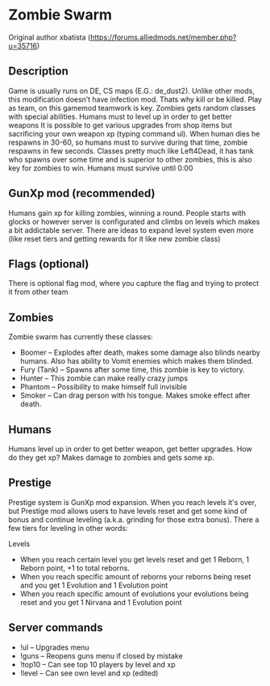# Zombie Swarm
Original author xbatista (https://forums.alliedmods.net/member.php?u=35716)
## Description

Game is usually runs on DE, CS maps  (E.G.:  de_dust2). Unlike other mods, this modification doesn’t have infection mod. Thats why kill or be killed. Play as team, on this gamemod teamwork is key. Zombies gets random classes with special abilities. Humans must to level up in order to get better weapons  It is possible to get various upgrades from shop items but sacrificing your own weapon xp (typing command ul). When human dies he respawns in 30-60, so humans must to survive during that time, zombie respawns in few seconds. Classes pretty much like Left4Dead, it has tank who spawns over some time and is superior to other zombies, this is also key for zombies to win. Humans must survive until 0:00

## GunXp mod (recommended)
Humans gain xp for killing zombies, winning a round. People starts with glocks or however server is configurated and climbs on levels which makes a bit addictable server. There are ideas to expand level system even more (like reset tiers and getting rewards for it like new zombie class)

## Flags (optional)
There is optional flag mod, where you capture the flag and trying to protect it from other team

## Zombies

Zombie swarm has currently these classes:
* Boomer – Explodes after death, makes some damage also blinds nearby humans. Also has ability to Vomit enemies which makes them blinded.
* Fury (Tank) – Spawns after some time, this zombie is key to victory.
* Hunter – This zombie can make really crazy jumps
* Phantom – Possibility to make himself full invisible
* Smoker – Can drag person with his tongue. Makes smoke effect after death.

## Humans

Humans level up in order to get better weapon, get better upgrades. How do they get xp? Makes damage to zombies and gets some xp.

## Prestige

Prestige system is GunXp mod expansion. When you reach levels it's over, but Prestige mod allows users to have levels reset and get some kind of bonus and continue leveling (a.k.a. grinding for those extra bonus). There a few tiers for leveling in other words:

Levels
* When you reach certain level you get levels reset and get 1 Reborn, 1 Reborn point, +1 to total reborns.
* When you reach specific amount of reborns your reborns being reset and you get 1 Evolution and 1 Evolution point
* When you reach specific amount of evolutions your evolutions being reset and you get 1 Nirvana and 1 Evolution point

## Server commands

* !ul – Upgrades menu
* !guns – Reopens guns menu if closed by mistake
* !top10 – Can see top 10 players by level and xp
* !level – Can see own level and xp (edited)
